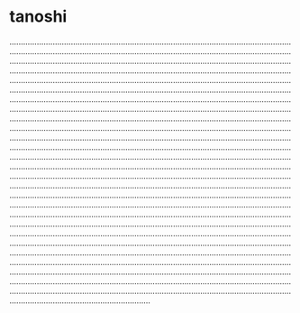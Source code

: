 # tanoshi
..................................................................................................................................................................................................................................................................................................................................................................................................................................................................................................................................................................................................................................................................................................................................................................................................................................................................................................................................................................................................................................................................................................................................................................................................................................................................................................................................................................................................................................................................................................................................................................................................................................................................................................................................................................................................................................................................................................................................................................................................................................................................................................................................................................................................................................................................................................................................................................................................................................................................................................................................................................................................................................................................................................................................................................................................................................................................................................................................................................................................................................................................................................................................................................................................................................................................................................................................................................................................................................................................................................................................................
